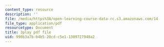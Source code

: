 ```yaml
---
content_type: resource
description: ''
file: /media/https%3A/open-learning-course-data-rc.s3.amazonaws.com/14-13-psychology-and-economics-spring-2020/990b3a7bb4b520cdc5e11309727948a2_j5XdY5wkVTA.pdf
file_type: application/pdf
resourcetype: Document
title: 3play pdf file
uid: 990b3a7b-b4b5-20cd-c5e1-1309727948a2
---
```

